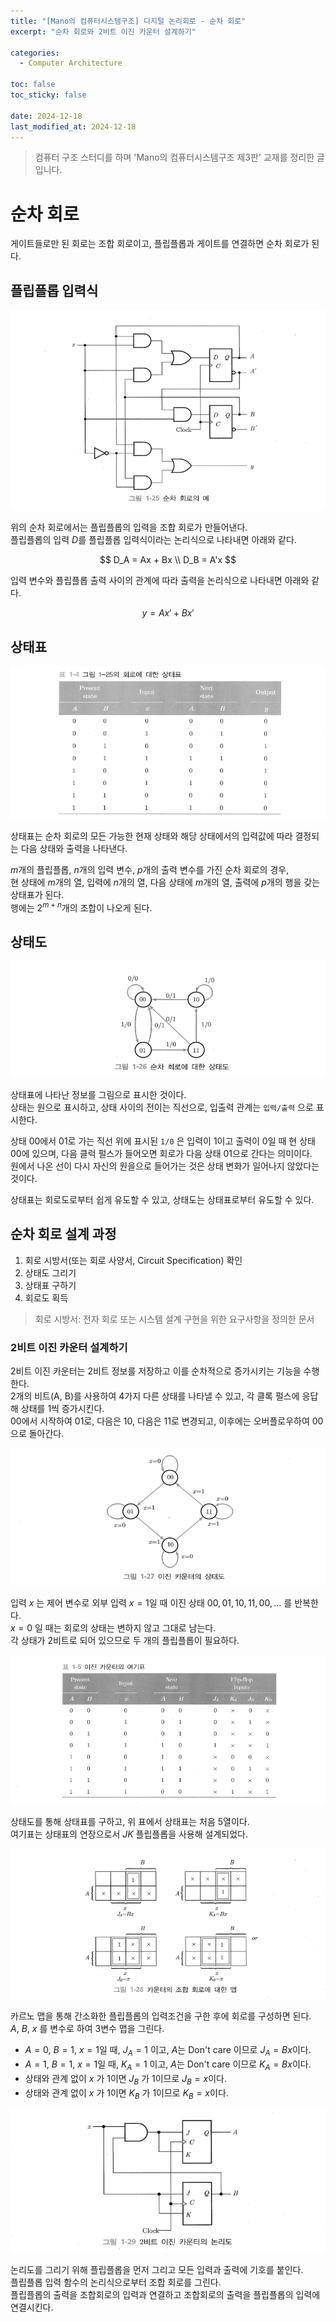 ```yaml
---
title: "[Mano의 컴퓨터시스템구조] 디지털 논리회로 - 순차 회로"
excerpt: "순차 회로와 2비트 이진 카운터 설계하기"

categories:
  - Computer Architecture

toc: false
toc_sticky: false

date: 2024-12-18
last_modified_at: 2024-12-18
---
```


> 컴퓨터 구조 스터디를 하며 'Mano의 컴퓨터시스템구조 제3판' 교재를 정리한 글입니다.

# 순차 회로

게이트들로만 된 회로는 조합 회로이고, 플립플롭과 게이트를 연결하면 순차 회로가 된다.  

## 플립플롭 입력식

![sequential-circuit](/assets/images/24121801/sequential-circuit.png)  

위의 순차 회로에서는 플립플롭의 입력을 조합 회로가 만들어낸다.  
플립플롭의 입력 $D$를 플립플롭 입력식이라는 논리식으로 나타내면 아래와 같다.  

$$
D_A = Ax + Bx \\
D_B = A'x
$$

입력 변수와 플립플롭 출력 사이의 관계에 따라 출력을 논리식으로 나타내면 아래와 같다.  

$$
y = Ax' + Bx'
$$

## 상태표

![state-table](/assets/images/24121801/state-table.png)  

상태표는 순차 회로의 모든 가능한 현재 상태와 해당 상태에서의 입력값에 따라 결정되는 다음 상태와 출력을 나타낸다.  

$m$개의 플립플롭, $n$개의 입력 변수, $p$개의 출력 변수를 가진 순차 회로의 경우,  
현 상태에 $m$개의 열, 입력에 $n$개의 열, 다음 상태에 $m$개의 열, 출력에 $p$개의 행을 갖는 상태표가 된다.  
행에는 $2^{m+n}$개의 조합이 나오게 된다.  

## 상태도

![state](/assets/images/24121801/state.png)  

상태표에 나타난 정보를 그림으로 표시한 것이다.  
상태는 원으로 표시하고, 상태 사이의 전이는 직선으로, 입출력 관계는 `입력/출력` 으로 표시한다.  

상태 00에서 01로 가는 직선 위에 표시된 `1/0` 은 입력이 1이고 출력이 0일 때 현 상태 00에 있으며, 다음 클럭 펄스가 들어오면 회로가 다음 상태 01으로 간다는 의미이다.  
원에서 나온 선이 다시 자신의 원을으로 들어가는 것은 상태 변화가 일어나지 않았다는 것이다.  

상태표는 회로도로부터 쉽게 유도할 수 있고, 상태도는 상태표로부터 유도할 수 있다.  

## 순차 회로 설계 과정

1. 회로 시방서(또는 회로 사양서, Circuit Specification) 확인  
2. 상태도 그리기  
3. 상태표 구하기  
4. 회로도 획득  

> 회로 시방서: 전자 회로 또는 시스템 설계 구현을 위한 요구사항을 정의한 문서

### 2비트 이진 카운터 설계하기

2비트 이진 카운터는 2비트 정보를 저장하고 이를 순차적으로 증가시키는 기능을 수행한다.  
2개의 비트(A, B)를 사용하여 4가지 다른 상태를 나타낼 수 있고, 각 클록 펄스에 응답해 상태를 1씩 증가시킨다.  
00에서 시작하여 01로, 다음은 10, 다음은 11로 변경되고, 이후에는 오버플로우하여 00으로 돌아간다.  

![22](/assets/images/24121801/22.png)  

입력 $x$ 는 제어 변수로 외부 입력 $x=1$일 때 이진 상태 $00, 01, 10, 11, 00, \dots$ 를 반복한다.  
$x=0$ 일 때는 회로의 상태는 변하지 않고 그대로 남는다.  
각 상태가 2비트로 되어 있으므로 두 개의 플립플롭이 필요하다.  

![2](/assets/images/24121801/2.png)  

상태도를 통해 상태표를 구하고, 위 표에서 상태표는 처음 5열이다.  
여기표는 상태표의 연장으로서 $JK$ 플립플롭을 사용해 설계되었다.  

![map](/assets/images/24121801/map.png)  

카르노 맵을 통해 간소화한 플립플롭의 입력조건을 구한 후에 회로를 구성하면 된다.  
$A$, $B$, $x$ 를 변수로 하여 3변수 맵을 그린다.  

- $A=0$, $B=1$, $x=1$일 때, $J_A=1$ 이고, $A$는 Don't care 이므로 $J_A=Bx$이다.  
- $A=1$, $B=1$, $x=1$일 때, $K_A=1$ 이고, $A$는 Don't care 이므로 $K_A=Bx$이다.  
- 상태와 관계 없이 $x$ 가 1이면 $J_B$ 가 1이므로 $J_B =x$이다.  
- 상태와 관계 없이 $x$ 가 1이면 $K_B$ 가 1이므로 $K_B =x$이다.  

![finish](/assets/images/24121801/finish.png)  

논리도를 그리기 위해 플립플롭을 먼저 그리고 모든 입력과 출력에 기호를 붙인다.  
플립플롭 입력 함수의 논리식으로부터 조합 회로를 그린다.  
플립플롭의 출력을 조합회로의 입력과 연결하고 조합회로의 출력을 플립플롭의 입력에 연결시킨다.  
